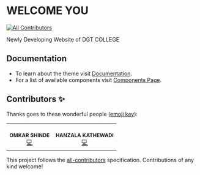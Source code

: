 # WELCOME YOU
<!-- ALL-CONTRIBUTORS-BADGE:START - Do not remove or modify this section -->
[![All Contributors](https://img.shields.io/badge/all_contributors-13-orange.svg?style=flat-square)](#contributors-)
<!-- ALL-CONTRIBUTORS-BADGE:END -->
Newly Developing Website of DGT COLLEGE




## Documentation 

- To learn about the theme visit [Documentation](https://demos.creative-tim.com/material-kit/docs/2.0/getting-started/introduction.html).
- For a list of available components visit [Components Page](https://demos.creative-tim.com/material-kit/index.html).


## Contributors ✨

Thanks goes to these wonderful people ([emoji key](https://allcontributors.org/docs/en/emoji-key)):

<!-- ALL-CONTRIBUTORS-LIST:START - Do not remove or modify this section -->
<!-- prettier-ignore-start -->
<!-- markdownlint-disable -->
<table>
  <tr>
    <td align="center"><br /><sub><b>OMKAR SHINDE</b></sub></a><br /><a href="https://github.com/omkar-shinde-96k" title="Code">💻</a></td>
    <td align="center"><br /><sub><b>HANZALA KATHEWADI</b></sub></a><br /><a href="https://github.com/hanzalak7" title="Code">💻</a></td>
  
  </tr>
</table>

<!-- markdownlint-restore -->
<!-- prettier-ignore-end -->

<!-- ALL-CONTRIBUTORS-LIST:END -->

This project follows the [all-contributors](https://github.com/all-contributors/all-contributors) specification. Contributions of any kind welcome!
